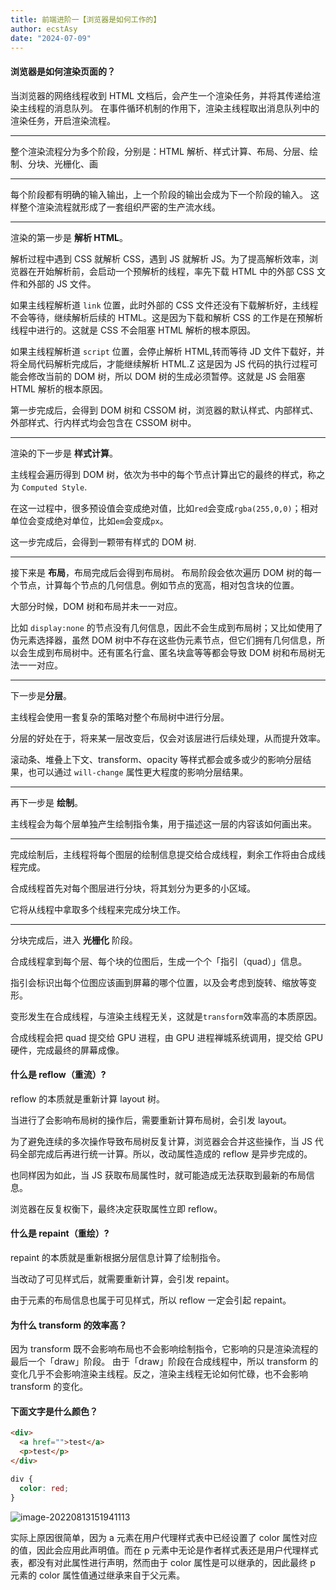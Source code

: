```yaml
---
title: 前端进阶一【浏览器是如何工作的】
author: ecstAsy
date: "2024-07-09"
---
```


#### **浏览器是如何渲染页面的？**

当浏览器的网络线程收到 HTML 文档后，会产生一个渲染任务，并将其传递给渲染主线程的消息队列。
在事件循环机制的作用下，渲染主线程取出消息队列中的渲染任务，开启渲染流程。

---

整个渲染流程分为多个阶段，分别是：HTML 解析、样式计算、布局、分层、绘制、分块、光栅化、画

---

每个阶段都有明确的输入输出，上一个阶段的输出会成为下一个阶段的输入。
这样整个渲染流程就形成了一套组织严密的生产流水线。

---

渲染的第一步是 **解析 HTML**。

解析过程中遇到 CSS 就解析 CSS，遇到 JS 就解析 JS。为了提高解析效率，浏览器在开始解析前，会启动一个预解析的线程，率先下载 HTML 中的外部 CSS 文件和外部的 JS 文件。

如果主线程解析道 `link` 位置，此时外部的 CSS 文件还没有下载解析好，主线程不会等待，继续解析后续的 HTML。这是因为下载和解析 CSS 的工作是在预解析线程中进行的。这就是 CSS 不会阻塞 HTML 解析的根本原因。

如果主线程解析道 `script` 位置，会停止解析 HTML,转而等待 JD 文件下载好，并将全局代码解析完成后，才能继续解析 HTML.Z 这是因为 JS 代码的执行过程可能会修改当前的 DOM 树，所以 DOM 树的生成必须暂停。这就是 JS 会阻塞 HTML 解析的根本原因。

第一步完成后，会得到 DOM 树和 CSSOM 树，浏览器的默认样式、内部样式、外部样式、行内样式均会包含在 CSSOM 树中。

---

渲染的下一步是 **样式计算**。

主线程会遍历得到 DOM 树，依次为书中的每个节点计算出它的最终的样式，称之为 `Computed Style`.

在这一过程中，很多预设值会变成绝对值，比如`red`会变成`rgba(255,0,0)`；相对单位会变成绝对单位，比如`em`会变成`px`。

这一步完成后，会得到一颗带有样式的 DOM 树.

---

接下来是 **布局**，布局完成后会得到布局树。
布局阶段会依次遍历 DOM 树的每一个节点，计算每个节点的几何信息。例如节点的宽高，相对包含块的位置。

大部分时候，DOM 树和布局并未一一对应。

比如 `display:none` 的节点没有几何信息，因此不会生成到布局树；又比如使用了伪元素选择器，虽然 DOM 树中不存在这些伪元素节点，但它们拥有几何信息，所以会生成到布局树中。还有匿名行盒、匿名块盒等等都会导致 DOM 树和布局树无法一一对应。

---

下一步是**分层**。

主线程会使用一套复杂的策略对整个布局树中进行分层。

分层的好处在于，将来某一层改变后，仅会对该层进行后续处理，从而提升效率。

滚动条、堆叠上下文、transform、opacity 等样式都会或多或少的影响分层结果，也可以通过 `will-change` 属性更大程度的影响分层结果。

---

再下一步是 **绘制**。

主线程会为每个层单独产生绘制指令集，用于描述这一层的内容该如何画出来。

---

完成绘制后，主线程将每个图层的绘制信息提交给合成线程，剩余工作将由合成线程完成。

合成线程首先对每个图层进行分块，将其划分为更多的小区域。

它将从线程中拿取多个线程来完成分块工作。

---

分块完成后，进入 **光栅化** 阶段。

合成线程拿到每个层、每个块的位图后，生成一个个「指引（quad）」信息。

指引会标识出每个位图应该画到屏幕的哪个位置，以及会考虑到旋转、缩放等变形。

变形发生在合成线程，与渲染主线程无关，这就是`transform`效率高的本质原因。

合成线程会把 quad 提交给 GPU 进程，由 GPU 进程禅城系统调用，提交给 GPU 硬件，完成最终的屏幕成像。

#### **什么是 reflow（重流）?**

reflow 的本质就是重新计算 layout 树。

当进行了会影响布局树的操作后，需要重新计算布局树，会引发 layout。

为了避免连续的多次操作导致布局树反复计算，浏览器会合并这些操作，当 JS 代码全部完成后再进行统一计算。所以，改动属性造成的 reflow 是异步完成的。

也同样因为如此，当 JS 获取布局属性时，就可能造成无法获取到最新的布局信息。

浏览器在反复权衡下，最终决定获取属性立即 reflow。

#### **什么是 repaint（重绘）?**

repaint 的本质就是重新根据分层信息计算了绘制指令。

当改动了可见样式后，就需要重新计算，会引发 repaint。

由于元素的布局信息也属于可见样式，所以 reflow 一定会引起 repaint。

#### **为什么 transform 的效率高？**

因为 transform 既不会影响布局也不会影响绘制指令，它影响的只是渲染流程的最后一个「draw」阶段。
由于「draw」阶段在合成线程中，所以 transform 的变化几乎不会影响渲染主线程。反之，渲染主线程无论如何忙碌，也不会影响 transform 的变化。

#### **下面文字是什么颜色？**

```html
<div>
  <a href="">test</a>
  <p>test</p>
</div>
```

```css
div {
  color: red;
}
```

![image-20220813151941113](https://xiejie-typora.oss-cn-chengdu.aliyuncs.com/2022-08-13-071941.png)

实际上原因很简单，因为 a 元素在用户代理样式表中已经设置了 color 属性对应的值，因此会应用此声明值。而在 p 元素中无论是作者样式表还是用户代理样式表，都没有对此属性进行声明，然而由于 color 属性是可以继承的，因此最终 p 元素的 color 属性值通过继承来自于父元素。
